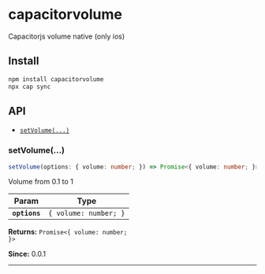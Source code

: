 # capacitorvolume

Capacitorjs volume native (only ios)

## Install

```bash
npm install capacitorvolume
npx cap sync
```

## API

<docgen-index>

* [`setVolume(...)`](#setvolume)

</docgen-index>

<docgen-api>
<!--Update the source file JSDoc comments and rerun docgen to update the docs below-->

### setVolume(...)

```typescript
setVolume(options: { volume: number; }) => Promise<{ volume: number; }>
```

Volume from 0.1 to 1

| Param         | Type                             |
| ------------- | -------------------------------- |
| **`options`** | <code>{ volume: number; }</code> |

**Returns:** <code>Promise&lt;{ volume: number; }&gt;</code>

**Since:** 0.0.1

--------------------

</docgen-api>
